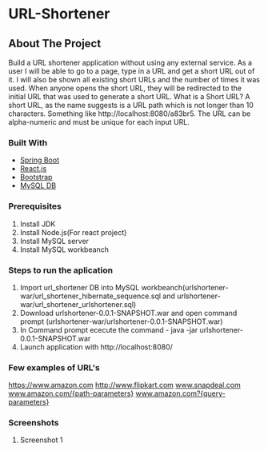 # URL-Shortener
<!-- ABOUT THE PROJECT -->
## About The Project

Build a URL shortener application without using any external service.
As a user I will be able to go to a page, type in a URL and get a short URL out of it. I will also
be shown all existing short URLs and the number of times it was used. When anyone opens
the short URL, they will be redirected to the initial URL that was used to generate a short
URL.
What is a Short URL?
A short URL, as the name suggests is a URL path which is not longer than 10 characters.
Something like http://localhost:8080/a83br5. The URL can be alpha-numeric and must be
unique for each input URL.


### Built With
* [Spring Boot](https://spring.io/projects/spring-boot)
* [React.js](https://reactjs.org/)
* [Bootstrap](https://react-bootstrap.netlify.app/getting-started/introduction/)
* [MySQL DB](https://www.mysql.com/)


### Prerequisites
1. Install JDK
2. Install Node.js(For react project)
3. Install MySQL server
4. Install MySQL workbeanch

### Steps to run the aplication
1. Import url_shortener DB into MySQL workbeanch(urlshortener-war/url_shortener_hibernate_sequence.sql and urlshortener-war/url_shortener_urlshortener.sql)
2. Download urlshortener-0.0.1-SNAPSHOT.war and open command prompt (urlshortener-war/urlshortener-0.0.1-SNAPSHOT.war)
3. In Command prompt ececute the command - java -jar urlshortener-0.0.1-SNAPSHOT.war
4. Launch application with http://localhost:8080/

### Few examples of URL's
https://www.amazon.com
http://www.flipkart.com
www.snapdeal.com
www.amazon.com/{path-parameters}
www.amazon.com?{query-parameters}

### Screenshots

1. Screenshot 1
